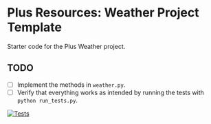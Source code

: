 # Plus Resources: Weather Project Template

Starter code for the Plus Weather project.

## TODO

- [ ] Implement the methods in `weather.py`.
- [ ] Verify that everything works as intended by running the tests with `python run_tests.py`.

[![Tests](https://github.com/Kehteh/project-weather/actions/workflows/tests.yml/badge.svg)](https://github.com/Kehteh/project-weather/actions/workflows/tests.yml)